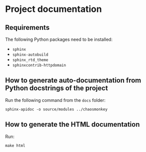 # Project documentation

## Requirements

The following Python packages need to be installed:

- `sphinx`
- `sphinx-autobuild`
- `sphinx_rtd_theme`
- `sphinxcontrib-httpdomain`

## How to generate auto-documentation from Python docstrings of the project

Run the following command from the `docs` folder:

`sphinx-apidoc -o source/modules ../chaosmonkey`

## How to generate the HTML documentation

Run:

`make html`

